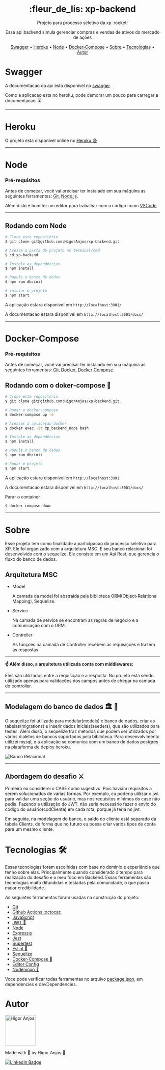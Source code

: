 <h1 align="center">:fleur_de_lis: xp-backend</h1>

<p align="center">Projeto para processo seletivo da xp :rocket: </p>
<p align="center">Essa api backend simula gerenciar compras e vendas de ativos do mercado de ações</p>

<p align="center">
  <a href="#Swagger">Swagger</a> •
  <a href="#Heroku">Heroku</a> •
  <a href="#Node">Node</a> •
  <a href="#Docker-Compose">Docker-Compose</a> •
  <a href="#Sobre">Sobre</a> •
  <a href="#Tecnologias">Tecnologias</a> •
  <a href="#Autor">Autor</a>
</p>



# Swagger
A documentacao da api esta disponível no [swagger](https://xpbackend.herokuapp.com/docs/).

Como a aplicacao esta no heroku, pode demorar um pouco para carregar a documentacao. :hourglass_flowing_sand:

---
# Heroku

O projeto esta disponível online no
[Heroku :smile:](https://xpbackend.herokuapp.com/)

---

# Node

### Pré-requisitos

Antes de começar, você vai precisar ter instalado em sua máquina as seguintes ferramentas:
[Git](https://git-scm.com), [Node.js](https://nodejs.org/en/).

Além disto é bom ter um editor para trabalhar com o código como [VSCode](https://code.visualstudio.com/)

---

## Rodando com Node

```bash
# Clone este repositório
$ git clone git@github.com:HigorAnjos/xp-backend.git

# Acesse a pasta do projeto no terminal/cmd
$ cd xp-backend

# Instale as dependências
$ npm install

# Popule o banco de dados
$ npm run db:init

# iniciar o projeto
$ npm start
```

A aplicação estara disponivel em ```http://localhost:3001/```

A documentacao estara disponivel em ```http://localhost:3001/docs/```

---

# Docker-Compose

### Pré-requisitos

Antes de começar, você vai precisar ter instalado em sua máquina as seguintes ferramentas:
[Git](https://git-scm.com), [Docker](https://www.docker.com/), [Docker Compose](https://docs.docker.com/compose/install/).

## Rodando com o doker-compose :whale2:

```bash
# Clone este repositório
$ git clone git@github.com:HigorAnjos/xp-backend.git

# Rodar o docker-compose
$ docker-compose up -d

# Acessar a aplicação docker
$ docker exec -it xp_backend_node bash

# Instale as dependências
$ npm install

# Popule o banco de dados
$ npm run db:init

# Rodar o projeto
$ npm start
```

A aplicação estara disponivel em ```http://localhost:3001```

A documentacao estara disponivel em ```http://localhost:3001/docs/```

Parar o container
```bash
$ docker-compose down
```
---

# Sobre
<p>
  Esse projeto tem como finalidade a participacao do processo seletivo para XP. Ele foi organizado com a arquitetura MSC.
  E seu banco relacional foi desenvolvido com o sequelize. 
  Ele consiste em um Api Rest, que gerencia o fluxo do banco de dados.
</p>

## Arquitetura MSC

  - Model
  
    <p> A camada da model foi abstraida pela biblioteca ORM(Object-Relational Mapping), Sequelize.</p>
   
  - Service
   
    <p> Na camada de service se encontram as regras de negócio e a comunicação com o ORM.</p>
    
  - Controller

    <p> As funções na camada de Controller recebem as requisições e trazem as respostas </p>
   
---

   **:point_up: Além disso, a arquitetura utilizada conta com middlewares:**
   
   Eles são utilizados entre a requisição e a resposta. No projeto está sendo utilizado apenas para validações dos campos antes de chegar na camada do controller.

---
  
## Modelagem do banco de dados :classical_building: :game_die:

  O sequelize foi utilizado para modelar(models) o banco de dados, criar as tabelas(migrations) e inserir dados iniciais(seeders), que são utilizados para testes.
  Além disso, o sequelize traz métodos que podem ser utilizados por vários dialetos de bancos suportados pela biblioteca.
  Para desenvolvimento utilizei mysql, e a aplicação se comunica com um banco de dados postgres na plataforma de deploy heroku.
  
  
  ![Banco Relacional](https://github.com/HigorAnjos/xp-backend/blob/dev/models_db.png)

---

## Abordagem do desafio :crossed_swords:

Primeiro eu considerei o CASE como sugestivo. Pois haviam requisitos a serem solucionados de várias formas. Por exemplo, eu poderia utilizar o jwt para validar uma seção do usuário, mas nos requisitos mínimos do case não pedia. Fazendo a utilização do JWT, não seria necessário fazer o envio do código do usuário(codCliente) em cada rota, porque já teria no jwt.
 
Em seguida, na modelagem do banco, o saldo do cliente está separado da tabela Clients, de forma que no futuro eu possa criar vários tipos de conta para um mesmo cliente.


# Tecnologias :hammer_and_wrench:

Essas tecnologias foram escolhidas com base no domínio e experiência que tenho sobre elas. Principalmente quando considerado o tempo para realização do desafio e o meu foco em Backend. Essas ferramentas são tecnologias muito difundidas e testadas pela comunidade, o que passa maior credibilidade.

As seguintes ferramentas foram usadas na construção do projeto:

- [Git](https://git-scm.com/)
- [Github Actions :octocat:](https://docs.github.com/pt/actions)
- [JavaScript](https://developer.mozilla.org/en-US/docs/Web/JavaScript)
- [JWT :closed_lock_with_key:](https://jwt.io/)
- [Node](https://nodejs.org/en/)
- [Expressjs](https://expressjs.com/pt-br/)
- [Jest](https://jestjs.io/pt-BR/)
- [Supertest](https://www.npmjs.com/package/supertest)
- [Eslint :lipstick:](https://eslint.org/)
- [Sequelize](https://sequelize.org/docs/v6/getting-started/)
- [Docker-Compose :whale2:](https://docs.docker.com/compose/)
- [Editor Config](https://editorconfig.org/)
- [Nodemoon :crescent_moon:](https://www.npmjs.com/package/nodemon)

Voce pode verificar todas ferramentas no arquivo [package.json](https://github.com/HigorAnjos/xp-backend/blob/main/package.json), em dependencies e devDependencies.


# Autor

<img alt="Higor Anjos" title="Higor Anjos" src="https://avatars.githubusercontent.com/u/38214470?v=4" height="100" width="100" />

Made with 💜 by Higor Anjos 👋

[![LinkedIn Badge](https://img.shields.io/badge/-Higor_Anjos-blue?style=flat-square&logo=Linkedin&logoColor=white&link=https://www.linkedin.com/in/higoranjos)](https://www.linkedin.com/in/higoranjos)



